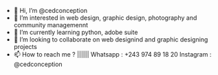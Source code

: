 - 👋 Hi, I’m @cedconception
- 👀 I’m interested in web design, graphic design, photography and community managemennt
- 🌱 I’m currently learning python, adobe suite
- 💞️ I’m looking to collaborate on web designind and graphic designing projects
- 📫 How to reach me ? |||||| Whatsapp : +243 974 89 18 20 Instagram : @cedconception

<!---
cedconception/cedconception is a ✨ special ✨ repository because its `README.md` (this file) appears on your GitHub profile.
You can click the Preview link to take a look at your changes.
--->
